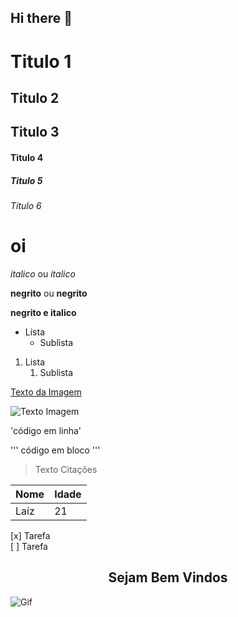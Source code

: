 ## Hi there 👋

# Titulo 1 
## Titulo 2
## Titulo 3
#### Titulo 4
##### Titulo 5
###### Titulo 6

<h1> oi </h1>

*italico* ou _italico_

**negrito** ou __negrito__

__negrito e italico__

- Lista 
  - Sublista

1. Lista 
   1. Sublista

[Texto da Imagem](https://www.valuehost.com.br/blog/wp-content/uploads/2016/10/linguagens-de-programacao.jpeg.webp)

![Texto Imagem](https://www.valuehost.com.br/blog/wp-content/uploads/2016/10/linguagens-de-programacao.jpeg.webp)

'código em linha'

''' código 
   em 
   bloco '''

   >Texto Citações

   | Nome | Idade | 
   |------| ----- |
   | Laíz |  21   |

[x] Tarefa <br>
[ ] Tarefa

<center><h2>Sejam Bem Vindos</h2></center>

![Gif](https://media.licdn.com/dms/image/v2/D4D12AQHGG4J6b6OmyQ/article-cover_image-shrink_720_1280/article-cover_image-shrink_720_1280/0/1709674937953?e=2147483647&v=beta&t=tgAv-o8rHSfUFWzGQT2nCOfZkc2Hdluh-9xTR3Opu-w)




<!--
**Laiz03/Laiz03** is a ✨ _special_ ✨ repository because its `README.md` (this file) appears on your GitHub profile.

Here are some ideas to get you started:

- 🔭 I’m currently working on ...
- 🌱 I’m currently learning ...
- 👯 I’m looking to collaborate on ...
- 🤔 I’m looking for help with ...
- 💬 Ask me about ...
- 📫 How to reach me: ...
- 😄 Pronouns: ...
- ⚡ Fun fact: ...
-->

